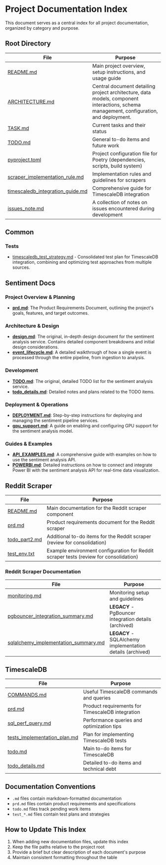# Project Documentation Index

This document serves as a central index for all project documentation, organized by category and purpose.

## Root Directory

| File | Purpose |
|------|---------|
| [README.md](./README.md) | Main project overview, setup instructions, and usage guide |
| [ARCHITECTURE.md](./ARCHITECTURE.md) | Central document detailing project architecture, data models, component interactions, schema management, configuration, and deployment. |
| [TASK.md](./TASK.md) | Current tasks and their status |
| [TODO.md](./TODO.md) | General to-do items and future work |
| [pyproject.toml](./pyproject.toml) | Project configuration file for Poetry (dependencies, scripts, build system) |
| [scraper_implementation_rule.md](./scraper_implementation_rule.md) | Implementation rules and guidelines for scrapers |
| [timescaledb_integration_guide.md](./timescaledb_integration_guide.md) | Comprehensive guide for TimescaleDB integration |
| [issues_note.md](./issues_note.md) | A collection of notes on issues encountered during development |

## Common

### Tests
- [timescaledb_test_strategy.md](./common/tests/timescaledb_test_strategy.md) - Consolidated test plan for TimescaleDB integration, combining and optimizing test approaches from multiple sources.

## Sentiment Docs

### Project Overview & Planning

*   **[prd.md](./sentiment_docs/prd.md)**: The Product Requirements Document, outlining the project's goals, features, and target outcomes.

### Architecture & Design

*   **[design.md](./sentiment_docs/design.md)**: The original, in-depth design document for the sentiment analysis service. Contains detailed component breakdowns and initial design considerations.
*   **[event_lifecycle.md](./sentiment_docs/event_lifecycle.md)**: A detailed walkthrough of how a single event is processed through the entire pipeline, from ingestion to analysis.

### Development

*   **[TODO.md](./sentiment_docs/TODO.md)**: The original, detailed TODO list for the sentiment analysis service.
*   **[todo_details.md](./sentiment_docs/todo_details.md)**: Detailed notes and plans related to the TODO items.

### Deployment & Operations

*   **[DEPLOYMENT.md](./sentiment_docs/DEPLOYMENT.md)**: Step-by-step instructions for deploying and managing the sentiment pipeline services.
*   **[gpu_support.md](./sentiment_docs/gpu_support.md)**: A guide on enabling and configuring GPU support for the sentiment analysis model.

### Guides & Examples

*   **[API_EXAMPLES.md](./sentiment_docs/API_EXAMPLES.md)**: A comprehensive guide with examples on how to use the sentiment analysis API.
*   **[POWERBI.md](./sentiment_docs/POWERBI.md)**: Detailed instructions on how to connect and integrate Power BI with the sentiment analysis API for real-time data visualization.

## Reddit Scraper

| File | Purpose |
|------|---------|
| [README.md](./reddit_scraper/README.md) | Main documentation for the Reddit scraper component |
| [prd.md](./reddit_scraper/prd.md) | Product requirements document for the Reddit scraper |
| [todo_part2.md](./reddit_scraper/todo_part2.md) | Additional to-do items for the Reddit scraper (review for consolidation) |
| [test_env.txt](./reddit_scraper/test_env.txt) | Example environment configuration for Reddit scraper tests (review for consolidation) |

### Reddit Scraper Documentation

| File | Purpose |
|------|---------|
| [monitoring.md](./reddit_scraper/docs/monitoring.md) | Monitoring setup and guidelines |
| [pgbouncer_integration_summary.md](./reddit_scraper/docs/pgbouncer_integration_summary.md) | **LEGACY** - PgBouncer integration details (archived) |
| [sqlalchemy_implementation_summary.md](./reddit_scraper/docs/sqlalchemy_implementation_summary.md) | **LEGACY** - SQLAlchemy implementation details (archived) |

## TimescaleDB

| File | Purpose |
|------|---------|
| [COMMANDS.md](./timescaledb/COMMANDS.md) | Useful TimescaleDB commands and queries |
| [prd.md](./timescaledb/prd.md) | Product requirements for TimescaleDB integration |
| [sql_perf_query.md](./timescaledb/sql_perf_query.md) | Performance queries and optimization tips |
| [tests_implementation_plan.md](./timescaledb/tests_implementation_plan.md) | Plan for implementing TimescaleDB tests |
| [todo.md](./timescaledb/todo.md) | Main to-do items for TimescaleDB |
| [todo_details.md](./timescaledb/todo_details.md) | Detailed to-do items and technical debt |

## Documentation Conventions

- `.md` files contain markdown-formatted documentation
- `prd.md` files contain product requirements and specifications
- `todo.md` files track pending work items
- `test_*.md` files contain test plans and strategies

## How to Update This Index

1. When adding new documentation files, update this index
2. Keep the file paths relative to the project root
3. Provide a brief but clear description of each document's purpose
4. Maintain consistent formatting throughout the table
